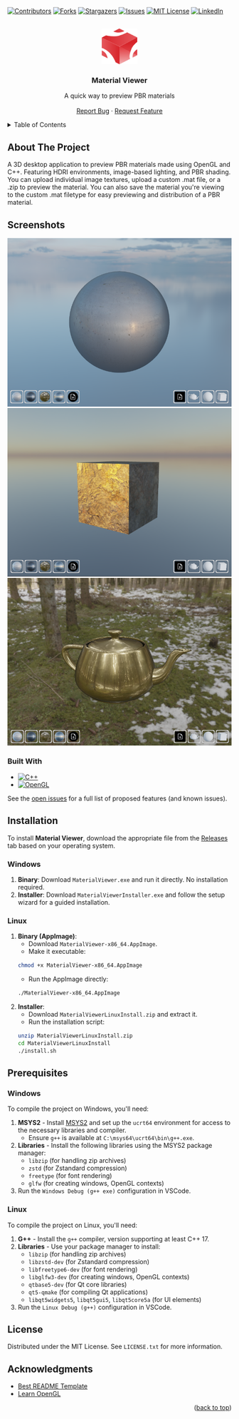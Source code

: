 <!-- Improved compatibility of back to top link: See: https://github.com/othneildrew/Best-README-Template/pull/73 -->
<a id="readme-top"></a>
<!--
*** Thanks for checking out the Best-README-Template. If you have a suggestion
*** that would make this better, please fork the repo and create a pull request
*** or simply open an issue with the tag "enhancement".
*** Don't forget to give the project a star!
*** Thanks again! Now go create something AMAZING! :D
-->



<!-- PROJECT SHIELDS -->
<!--
*** I'm using markdown "reference style" links for readability.
*** Reference links are enclosed in brackets [ ] instead of parentheses ( ).
*** See the bottom of this document for the declaration of the reference variables
*** for contributors-url, forks-url, etc. This is an optional, concise syntax you may use.
*** https://www.markdownguide.org/basic-syntax/#reference-style-links
-->
[![Contributors][contributors-shield]][contributors-url]
[![Forks][forks-shield]][forks-url]
[![Stargazers][stars-shield]][stars-url]
[![Issues][issues-shield]][issues-url]
[![MIT License][license-shield]][license-url]
[![LinkedIn][linkedin-shield]][linkedin-url]



<!-- PROJECT LOGO -->
<br />
<div align="center">

<a href="https://github.com/josephHelfenbein/material-viewer">
    <img src="src/resources/materialviewer-logo.svg" alt="Logo" width="80" height="80">
  </a>

<h3 align="center">Material Viewer</h3>

  <p align="center">
    A quick way to preview PBR materials
    <br />
    <br />
    <a href="https://github.com/josephHelfenbein/material-viewer/issues/new?labels=bug&template=bug-report---.md">Report Bug</a>
    ·
    <a href="https://github.com/josephHelfenbein/material-viewer/issues/new?labels=enhancement&template=feature-request---.md">Request Feature</a>
  </p>
</div>



<!-- TABLE OF CONTENTS -->
<details>
  <summary>Table of Contents</summary>
  <ol>
    <li><a href="#about-the-project">About The Project</a></li>
    <li><a href="#installation">Installation</a></li>
    <li><a href="#prerequisites">Prerequisites</a></li>
    <li><a href="#license">License</a></li>
    <li><a href="#acknowledgments">Acknowledgments</a></li>
  </ol>
</details>



<!-- ABOUT THE PROJECT -->
## About The Project

A 3D desktop application to preview PBR materials made using OpenGL and C++. Featuring HDRI environments, image-based lighting, and PBR shading. You can upload individual image textures, upload a custom .mat file, or a .zip to preview the material. You can also save the material you're viewing to the custom .mat filetype for easy previewing and distribution of a PBR material.

## Screenshots
![screenshot](https://github.com/josephHelfenbein/material-viewer/blob/521a4a78ac07ad73d460f9166157c720a0adae96/src/resources/pbr.PNG)
![screenshot](https://github.com/josephHelfenbein/material-viewer/blob/521a4a78ac07ad73d460f9166157c720a0adae96/src/resources/pbr2.PNG)
![screenshot](https://github.com/josephHelfenbein/material-viewer/blob/521a4a78ac07ad73d460f9166157c720a0adae96/src/resources/pbr3.PNG)

### Built With

* [![C++][C++]][c++-url]
* [![OpenGL][OpenGL]][OpenGL-url]



See the [open issues](https://github.com/josephHelfenbein/material-viewer/issues) for a full list of proposed features (and known issues).

## Installation

To install **Material Viewer**, download the appropriate file from the [Releases](https://github.com/josephHelfenbein/material-viewer/releases) tab based on your operating system.

### Windows

1. **Binary**: Download `MaterialViewer.exe` and run it directly. No installation required.
2. **Installer**: Download `MaterialViewerInstaller.exe` and follow the setup wizard for a guided installation.

### Linux

1. **Binary (AppImage)**:
    - Download `MaterialViewer-x86_64.AppImage`.
    - Make it executable:
   ```bash
   chmod +x MaterialViewer-x86_64.AppImage
   ```
    - Run the AppImage directly:
   ```bash
   ./MaterialViewer-x86_64.AppImage
   ```
2. **Installer**:
    - Download `MaterialViewerLinuxInstall.zip` and extract it.
    - Run the installation script:
   ```bash
   unzip MaterialViewerLinuxInstall.zip
   cd MaterialViewerLinuxInstall
   ./install.sh
   ```
     

## Prerequisites

### Windows

To compile the project on Windows, you'll need:
1. **MSYS2** - Install [MSYS2](https://www.msys2.org/) and set up the `ucrt64` environment for access to the necessary libraries and compiler.
    - Ensure `g++` is available at `C:\msys64\ucrt64\bin\g++.exe`.
2. **Libraries** - Install the following libraries using the MSYS2 package manager:
    - `libzip` (for handling zip archives)
    - `zstd` (for Zstandard compression)
    - `freetype` (for font rendering)
    - `glfw` (for creating windows, OpenGL contexts)
3. Run the `Windows Debug (g++ exe)` configuration in VSCode.

### Linux

To compile the project on Linux, you'll need:
1. **G++** - Install the `g++` compiler, version supporting at least C++ 17.
2. **Libraries** - Use your package manager to install:
    - `libzip` (for handling zip archives)
    - `libzstd-dev` (for Zstandard compression)
    - `libfreetype6-dev` (for font rendering)
    - `libglfw3-dev` (for creating windows, OpenGL contexts)
    - `qtbase5-dev` (for Qt core libraries)
    - `qt5-qmake` (for compiling Qt applications)
    - `libqt5widgets5`, `libqt5gui5`, `libqt5core5a` (for UI elements)
3. Run the `Linux Debug (g++)` configuration in VSCode.

<!-- LICENSE -->
## License

Distributed under the MIT License. See `LICENSE.txt` for more information.


<!-- ACKNOWLEDGMENTS -->
## Acknowledgments

* [Best README Template](https://github.com/othneildrew/Best-README-Template)
* [Learn OpenGL](https://learnopengl.com/)


<p align="right">(<a href="#readme-top">back to top</a>)</p>



<!-- MARKDOWN LINKS & IMAGES -->
<!-- https://www.markdownguide.org/basic-syntax/#reference-style-links -->
[contributors-shield]: https://img.shields.io/github/contributors/josephHelfenbein/material-viewer.svg?style=for-the-badge
[contributors-url]: https://github.com/josephHelfenbein/material-viewer/graphs/contributors
[forks-shield]: https://img.shields.io/github/forks/josephHelfenbein/material-viewer.svg?style=for-the-badge
[forks-url]: https://github.com/josephHelfenbein/material-viewer/network/members
[stars-shield]: https://img.shields.io/github/stars/josephHelfenbein/material-viewer.svg?style=for-the-badge
[stars-url]: https://github.com/josephHelfenbein/material-viewer/stargazers
[issues-shield]: https://img.shields.io/github/issues/josephHelfenbein/material-viewer.svg?style=for-the-badge
[issues-url]: https://github.com/josephHelfenbein/material-viewer/issues
[license-shield]: https://img.shields.io/github/license/josephHelfenbein/material-viewer.svg?style=for-the-badge
[license-url]: https://github.com/josephHelfenbein/material-viewer/blob/master/LICENSE.txt
[linkedin-shield]: https://img.shields.io/badge/-LinkedIn-black.svg?style=for-the-badge&logo=linkedin&colorB=555
[linkedin-url]: https://linkedin.com/in/joseph-j-helfenbein
[product-screenshot]: images/screenshot.png
[Next.js]: https://img.shields.io/badge/next.js-000000?style=for-the-badge&logo=nextdotjs&logoColor=white
[Next-url]: https://nextjs.org/
[React.js]: https://img.shields.io/badge/React-20232A?style=for-the-badge&logo=react&logoColor=61DAFB
[React-url]: https://reactjs.org/
[Vue.js]: https://img.shields.io/badge/Vue.js-35495E?style=for-the-badge&logo=vuedotjs&logoColor=4FC08D
[Vue-url]: https://vuejs.org/
[Angular.io]: https://img.shields.io/badge/Angular-DD0031?style=for-the-badge&logo=angular&logoColor=white
[Angular-url]: https://angular.io/
[Svelte.dev]: https://img.shields.io/badge/Svelte-4A4A55?style=for-the-badge&logo=svelte&logoColor=FF3E00
[Svelte-url]: https://svelte.dev/
[Laravel.com]: https://img.shields.io/badge/Laravel-FF2D20?style=for-the-badge&logo=laravel&logoColor=white
[Laravel-url]: https://laravel.com
[Bootstrap.com]: https://img.shields.io/badge/Bootstrap-563D7C?style=for-the-badge&logo=bootstrap&logoColor=white
[Bootstrap-url]: https://getbootstrap.com
[JQuery.com]: ?style=for-the-badge&logo=jquery&logoColor=whitehttps://img.shields.io/badge/jQuery-0769AD
[JQuery-url]: https://jquery.com 
[C++]: https://img.shields.io/badge/c++-00599C?logo=cplusplus&style=for-the-badge&logoColor=white
[c++-url]: https://developer.oracle.com/languages/javascript.html
[OpenGL]: https://img.shields.io/badge/opengl-5586A4?logo=opengl&style=for-the-badge&logoColor=white
[OpenGL-url]: https://www.khronos.org/webgl/
